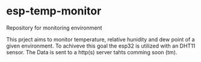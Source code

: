 # esp-temp-monitor
Repository for monitoring environment

This prject aims to monitor temperature, relative hunidity and dew point of a given environment. To achiveve this goal the esp32 is utilized with an DHT11 sensor. The Data is sent to a http(s) server tahts comming soon (tm).
